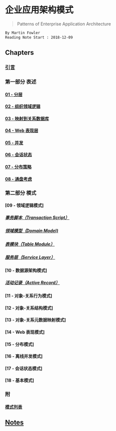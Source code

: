 # 企业应用架构模式
> Patterns of Enterprise Application Architecture
```md
By Martin Fowler
Reading Note Start : 2018-12-09
```

## Chapters
### [引言](chapters/intro.md)

### 第一部分 表述
#### [01 - 分层](chapters/00/01_Layer.md)
#### [02 - 组织领域逻辑](chapters/00/02.md)
#### [03 - 映射到关系数据库](chapters/00/03.md)
#### [04 - Web 表现层](chapters/00/04.md)
#### [05 - 并发](chapters/00/05.md)
#### [06 - 会话状态](chapters/00/06.md)
#### [07 - 分布策略](chapters/00/07.md)
#### [08 - 通盘考虑](chapters/00/08.md)

### 第二部分 模式
#### [09 - 领域逻辑模式]
##### [事务脚本（Transaction Script）](chapters/09/Transaction-Script.md)
##### [领域模型（Domain Model)](chapters/09/Domain-Model.md)
##### [表模块（Table Module）](chapters/09/Transaction-Script.md)
##### [服务层（Service Layer）](chapters/09/Service-Layer.md)

#### [10 - 数据源架构模式]
##### [活动记录（Active Record）](chapter/10/Active-Record.md)
#### [11 - 对象-关系行为模式]
#### [12 - 对象-关系结构模式]
#### [13 - 对象-关系元数据映射模式]
#### [14 - Web 表现模式]
#### [15 - 分布模式]
#### [16 - 离线并发模式]
#### [17 - 会话状态模式]
#### [18 - 基本模式]

### 附
#### [模式列表](chapter/patterns-list.md)

## [Notes](notes/README.md)